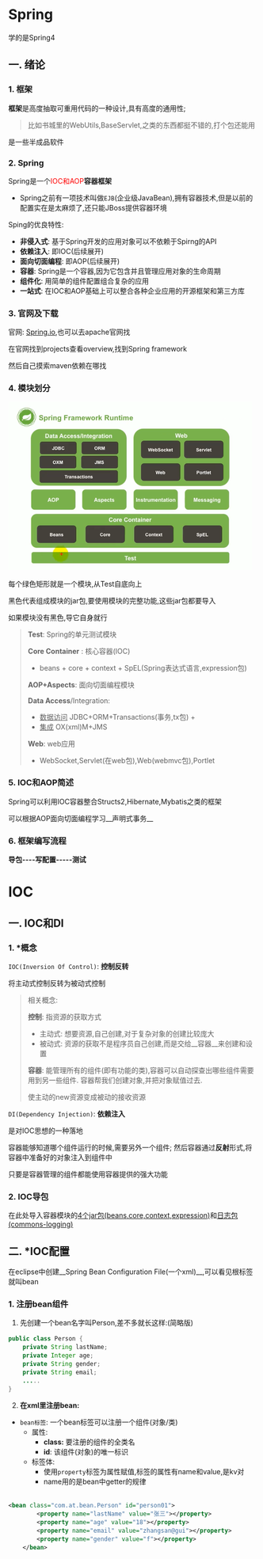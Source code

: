 # Spring

学的是Spring4

## 一. 绪论

### 1. 框架

**框架**是高度抽取可重用代码的一种设计,具有高度的通用性;

> 比如书城里的WebUtils,BaseServlet,之类的东西都挺不错的,打个包还能用

是一些半成品软件

### 2. Spring

Spring是一个<span style="color:red">IOC和AOP</span>__容器框架__

* Spring之前有一项技术叫做`EJB`(企业级JavaBean),拥有容器技术,但是以前的配置实在是太麻烦了,还只能JBoss提供容器环境

Sping的优良特性:

* __非侵入式__: 基于Spring开发的应用对象可以不依赖于Spirng的API
* __依赖注入__: 即IOC(后续展开)
* __面向切面编程__: 即AOP(后续展开)
* __容器__: Spring是一个容器,因为它包含并且管理应用对象的生命周期
* __组件化__: 用简单的组件配置组合复杂的应用
* __一站式__: 在IOC和AOP基础上可以整合各种企业应用的开源框架和第三方库

### 3. 官网及下载

官网: [Spring.io](https://spring.io/),也可以去apache官网找

在官网找到projects查看overview,找到Spring framework

然后自己摸索maven依赖在哪找

### 4. 模块划分

![image-20201020194541475](../pics/Spring/image-20201020194541475.png)

每个绿色矩形就是一个模块,从Test自底向上

黑色代表组成模块的jar包,要使用模块的完整功能,这些jar包都要导入

如果模块没有黑色,导它自身就行

> __Test__: Spring的单元测试模块
>
> __Core Container__ : 核心容器(IOC)
>
> * beans + core + context + SpEL(Spring表达式语言,expression包)
>
> __AOP+Aspects__: 面向切面编程模块
>
> __Data Access__/Integration: 
>
> * <u>数据访问</u> JDBC+ORM+Transactions(事务,tx包) +
> *  <u>集成</u> OX(xml)M+JMS
>
> __Web__: web应用 
>
> * WebSocket,Servlet(在web包),Web(webmvc包),Portlet

### 5. IOC和AOP简述

Spring可以利用IOC容器整合Structs2,Hibernate,Mybatis之类的框架

可以根据AOP面向切面编程学习__声明式事务__

### 6. 框架编写流程

**导包----写配置-----测试**

# IOC

## 一. IOC和DI

### 1. *概念

`IOC(Inversion Of Control)`: __控制反转__

将主动式控制反转为被动式控制

> 相关概念:
>
> __控制__: 指资源的获取方式
>
> * 主动式: 想要资源,自己创建,对于复杂对象的创建比较庞大
> * 被动式: 资源的获取不是程序员自己创建,而是交给__容器__来创建和设置
>
> __容器__: 能管理所有的组件(即有功能的类),容器可以自动探查出哪些组件需要用到另一些组件. 容器帮我们创建对象,并把对象赋值过去.
>
> 使主动的new资源变成被动的接收资源

`DI(Dependency Injection)`: __依赖注入__

是对IOC思想的一种落地

容器能够知道哪个组件运行的时候,需要另外一个组件; 然后容器通过**反射**形式,将容器中准备好的对象注入到组件中

只要是容器管理的组件都能使用容器提供的强大功能

### 2. IOC导包

在此处导入容器模块的<u>4个jar包(beans,core,context,expression)</u>和<u>日志包(commons-logging)</u>

## 二. *IOC配置

在eclipse中创建__Spring Bean Configuration File(一个xml)__,可以看见根标签就叫bean

### 1. 注册bean组件

1. 先创建一个bean名字叫Person,差不多就长这样:(简略版)

```java
public class Person {
	private String lastName;
	private Integer age;
	private String gender;
	private String email;
	.....
}
```

2. **在xml里注册bean:**

* `bean标签`: 一个bean标签可以注册一个组件(对象/类)
  * 属性:
    * **class:** 要注册的组件的全类名
    * **id**: 该组件(对象)的唯一标识
  * 标签体:
    * 使用`property`标签为属性赋值,标签的属性有name和value,是kv对
    * name用的是bean中getter的规律

```xml

<bean class="com.at.bean.Person" id="person01">
		<property name="lastName" value="张三"></property>
		<property name="age" value="18"></property>
		<property name="email" value="zhangsan@gui"></property>
		<property name="gender" value="f"></property>
	</bean>

```

